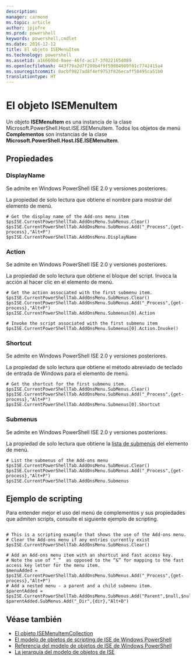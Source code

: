 ```yaml
---
description: 
manager: carmonm
ms.topic: article
author: jpjofre
ms.prod: powershell
keywords: powershell,cmdlet
ms.date: 2016-12-12
title: El objeto ISEMenuItem
ms.technology: powershell
ms.assetid: a16660bd-0aee-46fd-ac17-3f022165d089
ms.openlocfilehash: 443f79a2d7f299b4f9f59804909f01c7742415a4
ms.sourcegitcommit: 8acbf9827ad8f4ef9753f826ecaff58495ca51b0
translationtype: HT
---
```

# <a name="the-isemenuitem-object"></a>El objeto ISEMenuItem
  Un objeto **ISEMenuItem** es una instancia de la clase Microsoft.PowerShell.Host.ISE.ISEMenuItem. Todos los objetos de menú **Complementos** son instancias de la clase **Microsoft.PowerShell.Host.ISE.ISEMenuItem**.

## <a name="properties"></a>Propiedades

###  <a name="a-namedisplaynamea-displayname"></a><a name="DisplayName"></a> DisplayName
  Se admite en Windows PowerShell ISE 2.0 y versiones posteriores. 

 La propiedad de solo lectura que obtiene el nombre para mostrar del elemento de menú.

```
# Get the display name of the Add-ons menu item
$psISE.CurrentPowerShellTab.AddOnsMenu.SubMenus.Clear()
$psISE.CurrentPowerShellTab.AddOnsMenu.SubMenus.Add("_Process",{get-process},"Alt+P")
$psISE.CurrentPowerShellTab.AddOnsMenu.DisplayName

```

###  <a name="a-nameactiona-action"></a><a name="Action"></a> Action
  Se admite en Windows PowerShell ISE 2.0 y versiones posteriores. 

 La propiedad de solo lectura que obtiene el bloque del script. Invoca la acción al hacer clic en el elemento de menú.

```
# Get the action associated with the first submenu item.
$psISE.CurrentPowerShellTab.AddOnsMenu.SubMenus.Clear()
$psISE.CurrentPowerShellTab.AddOnsMenu.SubMenus.Add("_Process",{get-process},"Alt+P")
$psISE.CurrentPowerShellTab.AddOnsMenu.Submenus[0].Action

# Invoke the script associated with the first submenu item 
$psISE.CurrentPowerShellTab.AddOnsMenu.Submenus[0].Action.Invoke()
```

###  <a name="a-nameshortcuta-shortcut"></a><a name="Shortcut"></a> Shortcut
  Se admite en Windows PowerShell ISE 2.0 y versiones posteriores. 

 La propiedad de solo lectura que obtiene el método abreviado de teclado de entrada de Windows para el elemento de menú.

```
# Get the shortcut for the first submenu item.
$psISE.CurrentPowerShellTab.AddOnsMenu.SubMenus.Clear()
$psISE.CurrentPowerShellTab.AddOnsMenu.SubMenus.Add("_Process",{get-process},"Alt+P")
$psISE.CurrentPowerShellTab.AddOnsMenu.Submenus[0].Shortcut
```

###  <a name="a-namesubmenusa-submenus"></a><a name="Submenus"></a> Submenus
  Se admite en Windows PowerShell ISE 2.0 y versiones posteriores. 

 La propiedad de solo lectura que obtiene la [lista de submenús](The-ISEMenuItemCollection-Object.md) del elemento de menú.

```
# List the submenus of the Add-ons menu
$psISE.CurrentPowerShellTab.AddOnsMenu.SubMenus.Clear()
$psISE.CurrentPowerShellTab.AddOnsMenu.SubMenus.Add("_Process",{get-process},"Alt+P")
$psISE.CurrentPowerShellTab.AddOnsMenu.Submenus
```

## <a name="scripting-example"></a>Ejemplo de scripting
 Para entender mejor el uso del menú de complementos y sus propiedades que admiten scripts, consulte el siguiente ejemplo de scripting.

```

# This is a scripting example that shows the use of the Add-ons menu.
# Clear the Add-ons menu if any entries currently exist
$psISE.CurrentPowerShellTab.AddOnsMenu.SubMenus.Clear()

# Add an Add-ons menu item with an shortcut and fast access key.
# Note the use of “_”  as opposed to the “&” for mapping to the fast access key letter for the menu item.
$menuAdded = $psISE.CurrentPowerShellTab.AddOnsMenu.SubMenus.Add("_Process",{get-process},"Alt+P") 
# Add a nested menu - a parent and a child submenu item. 
$parentAdded = $psISE.CurrentPowerShellTab.AddOnsMenu.SubMenus.Add("Parent",$null,$null) 
$parentAdded.SubMenus.Add("_Dir",{dir},"Alt+D")

```

## <a name="see-also"></a>Véase también
- [El objeto ISEMenuItemCollection](The-ISEMenuItemCollection-Object.md) 
- [El modelo de objetos de scripting de ISE de Windows PowerShell](The-Windows-PowerShell-ISE-Scripting-Object-Model.md) 
- [Referencia del modelo de objetos de ISE de Windows PowerShell](Windows-PowerShell-ISE-Object-Model-Reference.md) 
- [La jerarquía del modelo de objetos de ISE](The-ISE-Object-Model-Hierarchy.md)

  
